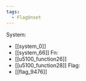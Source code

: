 ```yaml
---
tags:
  - FlagUnset
---
```

System:
- [[system_0]]
- [[system_66]]
Fn:
- [[u5100_function26]]
- [[u5100_function28]]
Flag:
- [[flag_9476]]
